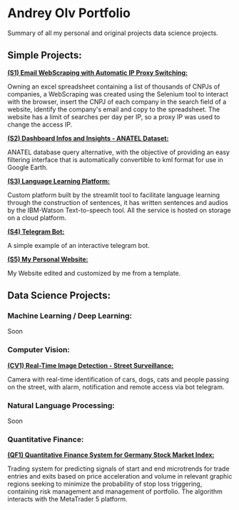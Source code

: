 # Andrey Olv Portfolio

Summary of all my personal and original projects data science projects.

## Simple Projects:

[**(S1) Email WebScraping with Automatic IP Proxy Switching:**](https://github.com/andreyolv/portfolio/tree/main/(S1)%20Email%20Webscraping%20with%20Automatic%20IP%20Proxy%20Switching)

Owning an excel spreadsheet containing a list of thousands of CNPJs of companies, a WebScraping was created using the Selenium tool to interact with the browser, insert the CNPJ of each company in the search field of a website, identify the company's email and copy to the spreadsheet. The website has a limit of searches per day per IP, so a proxy IP was used to change the access IP.

[**(S2) Dashboard Infos and Insights - ANATEL Dataset:**](https://github.com/andreyolv/portfolio/tree/main/(S2)%20Dashboard%20Infos%20and%20Insights%20-%20ANATEL%20Dataset)

ANATEL database query alternative, with the objective of providing an easy filtering interface that is automatically convertible to kml format for use in Google Earth.

[**(S3) Language Learning Platform:**](https://github.com/andreyolv/portfolio/tree/main/(S3)%20Language%20Learning%20Platform)

Custom platform built by the streamlit tool to facilitate language learning through the construction of sentences, it has written sentences and audios by the IBM-Watson Text-to-speech tool. All the service is hosted on storage on a cloud platform.

[**(S4) Telegram Bot:**](https://github.com/andreyolv/portfolio/tree/main/(S4)%20Telegram%20Bot)

A simple example of an interactive telegram bot.

[**(S5) My Personal Website:**](https://github.com/andreyolv/andreyolv.github.io)

My Website edited and customized by me from a template.

## Data Science Projects:
### Machine Learning / Deep Learning:

Soon

### Computer Vision:
[**(CV1) Real-Time Image Detection - Street Surveillance:**](https://github.com/andreyolv/portfolio/tree/main/(CV1)%20Real-Time%20Image%20Detection%20-%20Street%20Surveillance)

Camera with real-time identification of cars, dogs, cats and people passing on the street, with alarm, notification and remote access via bot telegram.

### Natural Language Processing:

Soon

### Quantitative Finance:
[**(QF1) Quantitative Finance System for Germany Stock Market Index:**](https://github.com/andreyolv/portfolio/tree/main/(QF1)%20Quantitative%20Finance%20System%20for%20Germany%20Stock%20Market%20Index)

Trading system for predicting signals of start and end microtrends for trade entries and exits based on price acceleration and volume in relevant graphic regions seeking to minimize the probability of stop loss triggering, containing risk management and management of portfolio. The algorithm interacts with the MetaTrader 5 platform.
